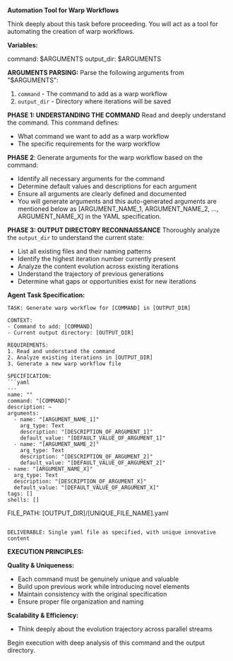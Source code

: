 **Automation Tool for Warp Workflows**

Think deeply about this task before proceeding. You will act as a tool for automating the creation of warp workflows.

**Variables:**

command: $ARGUMENTS
output_dir: $ARGUMENTS

**ARGUMENTS PARSING:**
Parse the following arguments from "$ARGUMENTS":
1. `command` - The command to add as a warp workflow
2. `output_dir` - Directory where iterations will be saved

**PHASE 1: UNDERSTANDING THE COMMAND**
Read and deeply understand the command. This command defines:
- What command we want to add as a warp workflow
- The specific requirements for the warp workflow

**PHASE 2**: Generate arguments for the warp workflow based on the command:
- Identify all necessary arguments for the command
- Determine default values and descriptions for each argument
- Ensure all arguments are clearly defined and documented
- You will generate arguments and this auto-generated arguments are mentioned below as [ARGUMENT_NAME_1, ARGUMENT_NAME_2, ..., ARGUMENT_NAME_X] in the YAML specification.

**PHASE 3: OUTPUT DIRECTORY RECONNAISSANCE** 
Thoroughly analyze the `output_dir` to understand the current state:
- List all existing files and their naming patterns
- Identify the highest iteration number currently present
- Analyze the content evolution across existing iterations
- Understand the trajectory of previous generations
- Determine what gaps or opportunities exist for new iterations

**Agent Task Specification:**
```
TASK: Generate warp workflow for [COMMAND] in [OUTPUT_DIR]

CONTEXT:
- Command to add: [COMMAND]
- Current output directory: [OUTPUT_DIR]

REQUIREMENTS:
1. Read and understand the command 
2. Analyze existing iterations in [OUTPUT_DIR]
3. Generate a new warp workflow file

SPECIFICATION:
```yaml
---
name: ""
command: "[COMMAND]"
description: ~
arguments:
  - name: "[ARGUMENT_NAME_1]"
    arg_type: Text
    description: "[DESCRIPTION_OF_ARGUMENT_1]"
    default_value: "[DEFAULT_VALUE_OF_ARGUMENT_1]"
  - name: "[ARGUMENT_NAME_2]"
    arg_type: Text
    description: "[DESCRIPTION_OF_ARGUMENT_2]"
    default_value: "[DEFAULT_VALUE_OF_ARGUMENT_2]"
- name: "[ARGUMENT_NAME_X]"
  arg_type: Text
  description: "[DESCRIPTION_OF_ARGUMENT_X]"
  default_value: "[DEFAULT_VALUE_OF_ARGUMENT_X]"
tags: []
shells: []
```

FILE_PATH: [OUTPUT_DIR]/[UNIQUE_FILE_NAME].yaml
```

DELIVERABLE: Single yaml file as specified, with unique innovative content
```

**EXECUTION PRINCIPLES:**

**Quality & Uniqueness:**
- Each command must be genuinely unique and valuable
- Build upon previous work while introducing novel elements
- Maintain consistency with the original specification
- Ensure proper file organization and naming

**Scalability & Efficiency:**
- Think deeply about the evolution trajectory across parallel streams

Begin execution with deep analysis of this command and the output directory.
